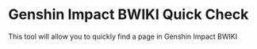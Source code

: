 # Genshin Impact BWIKI Quick Check
 This tool will allow you to quickly find a page in Genshin Impact BWIKI
